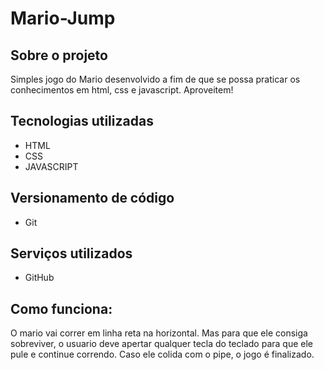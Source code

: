 # Mario-Jump

## Sobre o projeto 
Simples jogo do Mario desenvolvido a fim de que se possa praticar os conhecimentos em html, css e javascript. Aproveitem!

## Tecnologias utilizadas

- HTML
- CSS
- JAVASCRIPT

## Versionamento de código 
- Git

## Serviços utilizados 
- GitHub

## Como funciona:

O mario vai correr em linha reta na horizontal. Mas para que ele consiga sobreviver, o usuario deve apertar qualquer tecla do teclado para que ele pule e continue correndo. Caso ele colida com o pipe, o jogo é finalizado. 
